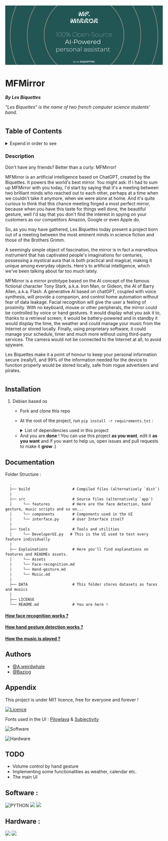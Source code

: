 ![Banner](./Explainations/splashbanner.png)

# **MFMirror**

_**By Les Biquettes**_

_"Les Biquettes" is the name of two french computer science students' band._

#

## Table of Contents
<details>
<summary>Expend in order to see</summary>

* **[Description](#description)**
* **[Installation](#installation)**
* **[Documentation](#docs)**

</details>


### Description
Don't have any friends? Better than a curly: MFMirror!

MFMirror is an artificial intelligence based on ChatGPT, created by the Biquettes. It powers the world's best mirror. You might ask: If I had to sum up MFMirror with you today, I'd start by saying that it's a meeting between two brilliant minds who reached out to each other, perhaps at a time when we couldn't take it anymore, when we were alone at home. And it's quite curious to think that this chance meeting forged a most perfect mirror, because when you have this taste for things well done, the beautiful gesture, well I'd say that you don't find the interest in spying on your customers as our competitors Amazon, Google or even Apple do.

So, as you may have gathered, Les Biquettes today present a project born out of a meeting between the most eminent minds in science fiction and those of the Brothers Grimm.

A seemingly simple object of fascination, the mirror is in fact a marvellous instrument that has captivated people's imaginations for centuries, possessing a mystical aura that is both practical and magical, making it unique among everyday objects. Here's to artificial intelligence, which we've been talking about far too much lately.

MFMirror is a mirror prototype based on the AI concept of the famous fictional character Tony Stark, a.k.a. Iron Man, or Gideon, the AI of Barry Allen, a.k.a. Flash. A generative AI based on chatGPT, coupled with voice synthesis, will provide a companion, and control home automation without fear of data leakage. Facial recognition will give the user a feeling of proximity. With no keyboard, mouse or other peripherals, the mirror could be controlled by voice or hand gestures. It would display what you ask it to, thanks to a retrieval screen; it would be battery-powered and in standby it would display the time, the weather and could manage your music from the Internet or stored locally. Finally, using proprietary software, it could manage your schedule, timer and much more without using third-party services. The camera would not be connected to the Internet at all, to avoid spyware.


Les Biquettes make it a point of honour to keep your personal information secure (really!), and 99% of the information needed for the device to function properly would be stored locally, safe from rogue advertisers and pirates.

#

## Installation

1. Debian based os
   - Fork and clone this repo
   - At the root of the project, run `pip install -r requirements.txt` :<details><summary>List of dependencies used in this project</summary>
     - tkinter with customtkinter
     - numpy
     - imutils
     - pickle
     - sklearn
     - threading
     - mediapipe
     - pygame
     - IO
     - moviepy
     - pytube
     - google apis
     - json
     - pyttsx3
     - wikipedia
     - webbrowser
     - shutil
     - speechrecognition
     
     **You will need pyaudio for this project. It's a bit complicated so you may have to search on the web to install it properly :**
      ```shell
        sudo apt-get install python-pyaudio
      ```
   
    </details>
      
   - And you are **done** ! You can use this project **as you want**, edit it **as you want** and if you want to help us, open issues and pull requests to make it **grow** :)
     

## Documentation
Folder Structure :
```
  .
  ├── build                   # Compiled files (alternatively `dist`)
  |
  ├── src                     # Source files (alternatively `app`)
  |     └── features          # Here are the face detection, hand gesture, music scripts and so on...
  |     └── components        # Components used in the UI
  |     └── interface.py      # User Interface itself
  |
  ├── tools                   # Tools and utilities
  |     └── DeveloperUI.py   # This is the UI used to test every feature individually
  |
  ├── Explainations           # Here you'll find explanations on features and READMEs assets.
  |     └── Assets
  |     └── Face-recognition.md
  |     └── Hand-gesture.md
  |     └── Music.md
  |
  ├── DATA                    # This folder stores datasets as faces and musics
  |
  ├── LICENSE
  └── README.md               # You are here !
  ```
#### [How face recognition works ?](./Explainations/Face-recognition.md)
#### [How hand gesture detection works ?](./Explainations/Hand-gesture.md)
#### [How the music is played ?](./Explainations/Music.md)


## Authors

- [@A.weirdwhale](https://www.github.com/aweirdwhale)
- [@Baziog](https://www.github.com/Baziog)

## Appendix

This project is under MIT licence, free for everyone and forever !

[![Licence](https://img.shields.io/badge/Licence-MIT-green?labelColor=gray&style=for-the-badge)](https://choosealicense.com/licenses/mit/)

Fonts used in the UI : [Pilowlava](https://www.freefaces.gallery/typefaces/pilowlava) & [Subjectivity](https://www.freefaces.gallery/typefaces/subjectivity)

![Software](https://img.shields.io/badge/Software-WIP-orange?labelColor=gray&style=for-the-badge)

![Hardware](https://img.shields.io/badge/Hardware-TODO-red?labelColor=gray&style=for-the-badge)

## TODO

- Volume control by hand gesture
- Implementing some functionalities as weather, calendar etc.
- The main UI

## Software :

![PYTHON](https://img.shields.io/badge/Python-FFD43B?style=for-the-badge&logo=python&logoColor=blue)  ![](https://img.shields.io/badge/PyCharm-000000.svg?&style=for-the-badge&logo=PyCharm&logoColor=white)  ![](https://img.shields.io/badge/GitHub-100000?style=for-the-badge&logo=github&logoColor=white)

## Hardware :

![](https://img.shields.io/badge/Linux-FCC624?style=for-the-badge&logo=linux&logoColor=black)  ![](https://img.shields.io/badge/Raspberry%20Pi-A22846?style=for-the-badge&logo=Raspberry%20Pi&logoColor=white)
